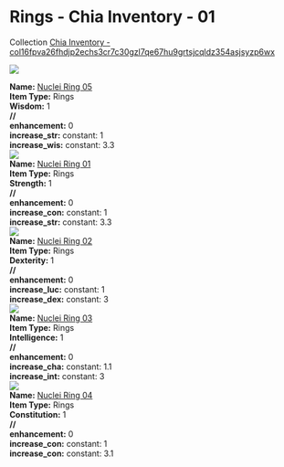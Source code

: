 # Rings - Chia Inventory - 01

Collection [Chia Inventory - col16fpva26fhdjp2echs3cr7c30gzl7qe67hu9grtsjcqldz354asjsyzp6wx](https://mintgarden.io/collections/col16fpva26fhdjp2echs3cr7c30gzl7qe67hu9grtsjcqldz354asjsyzp6wx)<div class="item_thumbnail">
<a href="https://mintgarden.io/nfts/nft135flumg3m2tdgmf5uhvthcdzz4t526nr4hhrj703x7asqsu2xuls6n63pv"><img loading="lazy" src="https://assets.mainnet.mintgarden.io/thumbnails/3d439ffc50f1979d1d35a52846ad3bb3bde95f63aa8c096975ff7fcdc5cd7813.webp"></a>
<div><strong>Name:</strong> <a href="https://mintgarden.io/nfts/nft135flumg3m2tdgmf5uhvthcdzz4t526nr4hhrj703x7asqsu2xuls6n63pv">Nuclei Ring 05</a></div>
<div><strong>Item Type:</strong> Rings</div>
<div><strong>Wisdom:</strong> 1</div>
<div><strong>//</strong></div><div><strong>enhancement:</strong> 0</div>
<div><strong>increase_str:</strong> constant: 1</div>
<div><strong>increase_wis:</strong> constant: 3.3</div>
</div>
<div class="item_thumbnail">
<a href="https://mintgarden.io/nfts/nft1mdgkv3ar2jg0uu2wwrn4ngjvkm50jk3v93z4flurefa4pw3ql6wq85w2uw"><img loading="lazy" src="https://assets.mainnet.mintgarden.io/thumbnails/468c50396d698d2f08c32d531f9d5d1b439d5a7b8a586bcc78c2f20c6ebae3e5.webp"></a>
<div><strong>Name:</strong> <a href="https://mintgarden.io/nfts/nft1mdgkv3ar2jg0uu2wwrn4ngjvkm50jk3v93z4flurefa4pw3ql6wq85w2uw">Nuclei Ring 01</a></div>
<div><strong>Item Type:</strong> Rings</div>
<div><strong>Strength:</strong> 1</div>
<div><strong>//</strong></div><div><strong>enhancement:</strong> 0</div>
<div><strong>increase_con:</strong> constant: 1</div>
<div><strong>increase_str:</strong> constant: 3.3</div>
</div>
<div class="item_thumbnail">
<a href="https://mintgarden.io/nfts/nft19elvajfnxl4mf639e2dtqdsflf5axxt68p028j6574wdhadvkqysxrkdh3"><img loading="lazy" src="https://assets.mainnet.mintgarden.io/thumbnails/6a3a3f4a75f46caec34924e9c147729cc8df2f3bbf971980b5c617a97e000032.webp"></a>
<div><strong>Name:</strong> <a href="https://mintgarden.io/nfts/nft19elvajfnxl4mf639e2dtqdsflf5axxt68p028j6574wdhadvkqysxrkdh3">Nuclei Ring 02</a></div>
<div><strong>Item Type:</strong> Rings</div>
<div><strong>Dexterity:</strong> 1</div>
<div><strong>//</strong></div><div><strong>enhancement:</strong> 0</div>
<div><strong>increase_luc:</strong> constant: 1</div>
<div><strong>increase_dex:</strong> constant: 3</div>
</div>
<div class="item_thumbnail">
<a href="https://mintgarden.io/nfts/nft1cvnclash76cnptutdpdtxyfg94ge9nzu0vl7agzn3ajezkqqqaeq9mymql"><img loading="lazy" src="https://assets.mainnet.mintgarden.io/thumbnails/778c216e5508183db8b1bd55108da464be0050642ef667e9e97b32c15a10bf8c.webp"></a>
<div><strong>Name:</strong> <a href="https://mintgarden.io/nfts/nft1cvnclash76cnptutdpdtxyfg94ge9nzu0vl7agzn3ajezkqqqaeq9mymql">Nuclei Ring 03</a></div>
<div><strong>Item Type:</strong> Rings</div>
<div><strong>Intelligence:</strong> 1</div>
<div><strong>//</strong></div><div><strong>enhancement:</strong> 0</div>
<div><strong>increase_cha:</strong> constant: 1.1</div>
<div><strong>increase_int:</strong> constant: 3</div>
</div>
<div class="item_thumbnail">
<a href="https://mintgarden.io/nfts/nft10uwgwcpz04rwf352e3suamddcwtre50gt5apx806t3xxy3c3w65slzvl5r"><img loading="lazy" src="https://assets.mainnet.mintgarden.io/thumbnails/b118d0bd38ae803c88bd69e708b0a4459e25fd768e5c75860b5ba983332ddd80.webp"></a>
<div><strong>Name:</strong> <a href="https://mintgarden.io/nfts/nft10uwgwcpz04rwf352e3suamddcwtre50gt5apx806t3xxy3c3w65slzvl5r">Nuclei Ring 04</a></div>
<div><strong>Item Type:</strong> Rings</div>
<div><strong>Constitution:</strong> 1</div>
<div><strong>//</strong></div><div><strong>enhancement:</strong> 0</div>
<div><strong>increase_con:</strong> constant: 1</div>
<div><strong>increase_con:</strong> constant: 3.1</div>
</div>

